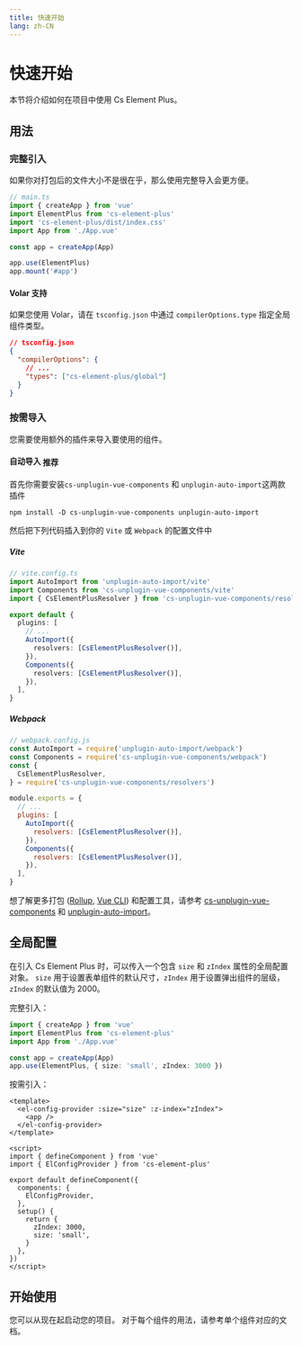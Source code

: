 ```yaml
---
title: 快速开始
lang: zh-CN
---
```


# 快速开始

本节将介绍如何在项目中使用 Cs Element Plus。

## 用法

### 完整引入

如果你对打包后的文件大小不是很在乎，那么使用完整导入会更方便。

```typescript
// main.ts
import { createApp } from 'vue'
import ElementPlus from 'cs-element-plus'
import 'cs-element-plus/dist/index.css'
import App from './App.vue'

const app = createApp(App)

app.use(ElementPlus)
app.mount('#app')
```

#### Volar 支持

如果您使用 Volar，请在 `tsconfig.json` 中通过 `compilerOptions.type` 指定全局组件类型。

```json
// tsconfig.json
{
  "compilerOptions": {
    // ...
    "types": ["cs-element-plus/global"]
  }
}
```

### 按需导入

您需要使用额外的插件来导入要使用的组件。

#### 自动导入 <el-tag type="primary" style="vertical-align: middle;" effect="dark" size="small">推荐</el-tag>

首先你需要安装`cs-unplugin-vue-components` 和 `unplugin-auto-import`这两款插件

```shell
npm install -D cs-unplugin-vue-components unplugin-auto-import
```

然后把下列代码插入到你的 `Vite` 或 `Webpack` 的配置文件中

##### Vite

```ts
// vite.config.ts
import AutoImport from 'unplugin-auto-import/vite'
import Components from 'cs-unplugin-vue-components/vite'
import { CsElementPlusResolver } from 'cs-unplugin-vue-components/resolvers'

export default {
  plugins: [
    // ...
    AutoImport({
      resolvers: [CsElementPlusResolver()],
    }),
    Components({
      resolvers: [CsElementPlusResolver()],
    }),
  ],
}
```

##### Webpack

```js
// webpack.config.js
const AutoImport = require('unplugin-auto-import/webpack')
const Components = require('cs-unplugin-vue-components/webpack')
const {
  CsElementPlusResolver,
} = require('cs-unplugin-vue-components/resolvers')

module.exports = {
  // ...
  plugins: [
    AutoImport({
      resolvers: [CsElementPlusResolver()],
    }),
    Components({
      resolvers: [CsElementPlusResolver()],
    }),
  ],
}
```

想了解更多打包 ([Rollup](https://rollupjs.org/), [Vue CLI](https://cli.vuejs.org/)) 和配置工具，请参考 [cs-unplugin-vue-components](https://git.bgy.com.cn/pt00057/cs-unplugin-vue-components/blob/develop/README.md) 和 [unplugin-auto-import](https://github.com/antfu/unplugin-auto-import#install)。

<!-- ### 手动导入 -->

<!-- Element Plus 提供了基于 ES Module 开箱即用的 [Tree Shaking](https://webpack.js.org/guides/tree-shaking/) 功能。 -->

<!-- 但是你需要安装 [unplugin-element-plus](https://github.com/element-plus/unplugin-element-plus) 来导入样式。 请参考 [文档](https://github.com/element-plus/unplugin-element-plus#readme) 了解如何配置它。 -->

<!-- > App.vue -->

<!-- ```html -->
<!-- <template> -->
  <!-- <el-button>I am ElButton</el-button> -->
<!-- </template> -->
<!-- <script>
  import { ElButton } from 'cs-element-plus'
  export default {
    components: { ElButton },
  }
</script> -->
<!-- ``` -->

<!-- ```ts -->
<!-- // vite.config.ts -->
<!-- import ElementPlus from 'unplugin-element-plus/vite' -->

<!-- export default { -->
  <!-- plugins: [ElementPlus()], -->
<!-- } -->
<!-- ``` -->

<!-- :::warning -->

<!-- 如果您使用 `unplugin-element-plus` 并且只使用组件 API，您需要手动导入样式。 -->

<!-- 示例︰ -->

<!-- ```ts -->
<!-- import 'cs-element-plus/es/components/message/style/css' -->
<!-- import { ElMessage } from 'cs-element-plus' -->
<!-- ``` -->

<!-- ::: -->

<!-- ## 快捷搭建项目模板 -->

<!-- 我们提供了 [Vite 模板](https://github.com/element-plus/element-plus-vite-starter)。 对于 Laravel 用户，我们也准备了相应的[模板](https://github.com/element-plus/element-plus-in-laravel-starter)，同样可以直接下载使用。 -->

## 全局配置

在引入 Cs Element Plus 时，可以传入一个包含 `size` 和 `zIndex` 属性的全局配置对象。 `size` 用于设置表单组件的默认尺寸，`zIndex` 用于设置弹出组件的层级，`zIndex` 的默认值为 2000。

完整引入：

```ts
import { createApp } from 'vue'
import ElementPlus from 'cs-element-plus'
import App from './App.vue'

const app = createApp(App)
app.use(ElementPlus, { size: 'small', zIndex: 3000 })
```

按需引入：

```vue
<template>
  <el-config-provider :size="size" :z-index="zIndex">
    <app />
  </el-config-provider>
</template>

<script>
import { defineComponent } from 'vue'
import { ElConfigProvider } from 'cs-element-plus'

export default defineComponent({
  components: {
    ElConfigProvider,
  },
  setup() {
    return {
      zIndex: 3000,
      size: 'small',
    }
  },
})
</script>
```

<!-- ## 使用 Nuxt.js -->

<!-- 我们也可以使用 [Nuxt.js](https://v3.nuxtjs.org/)： -->

<!-- <div class="glitch-embed-wrap" style="height: 420px; width: 100%;">
  <iframe src="https://glitch.com/edit/#!/nuxt-element-plus?path=components%2FExamples.vue%3A1%3A0" alt="nuxt-element-plus on glitch" style="height: 100%; width: 100%; border: 0;"></iframe>
</div> -->

## 开始使用

您可以从现在起启动您的项目。 对于每个组件的用法，请参考单个组件对应的文档。
